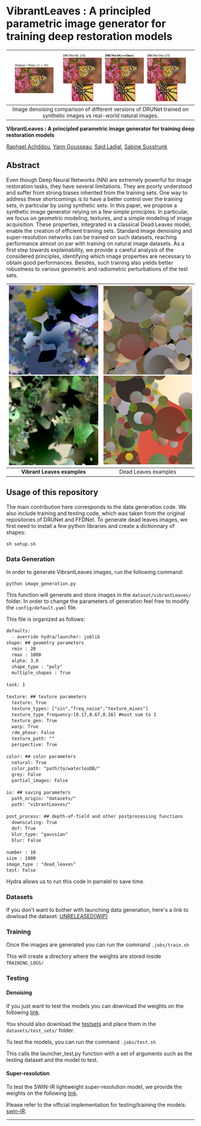 # **VibrantLeaves : A principled parametric image generator for training deep restoration models**

|                                          ![teaser](readme_images/teaser.png)                                          |
| :------------------------------------------------------------------------------------------------------------------: |
| Image denoising comparison of different versions of DRUNet trained on synthetic images vs real-world natural images. |

**VibrantLeaves : A principled parametric image generator for training deep restoration models**

[Raphael Achddou](https://rachddou.github.io/), [Yann Gousseau](https://perso.telecom-paristech.fr/gousseau/), [Said Ladjal](https://perso.telecom-paristech.fr/ladjal/), [Sabine Susstrunk](https://www.epfl.ch/labs/ivrl/people/susstrunk/)

## Abstract

Even though Deep Neural Networks (NN) are extremely powerful for image restoration tasks, they have several limitations. They are poorly understood and suffer from strong biases inherited from the training sets. One way to address these shortcomings is to have a better control over the training sets, in particular by using synthetic sets. In this paper, we propose a synthetic image generator relying on a few simple principles. In particular, we focus on geometric modeling, textures, and a simple modeling of image acquisition. These properties, integrated in a classical Dead Leaves model, enable the creation of efficient training sets. Standard image denoising and super-resolution networks can be trained on such datasets, reaching performance almost on par with training on natural image datasets. As a first step towards explainability, we provide a careful analysis of the considered principles, identifying which image properties are necessary to obtain good performances. Besides, such training also yields better robustness to various geometric and radiometric perturbations of the test sets.

| ![dl++](readme_images/im_first_page_2.png)  ![dl++](readme_images/im_first_page.png) | ![dl](readme_images/im_69809436.png)  ![dl](readme_images/im_69810650.png) |
| :------------------------------------------------------------------------------: | :--------------------------------------------------------------------: |
|                        **Vibrant Leaves examples**                        |                          Dead Leaves examples                          |

## Usage of this repository

The main contribution here corresponds to the data generation code. We also include training and testing code, which was taken from the original repositories of DRUNet and FFDNet. To generate dead leaves images, we first need to install a few python libraries and create a dictionnary of shapes:

```
sh setup.sh
```

### Data Generation

In order to generate  VibrantLeaves images, run the following command:

```
python image_generation.py
```

This function will generate and store images in the `dataset/vibrantLeaves/` folder. In order to change the parameters of generation feel free to modify the `config/default.yaml` file.

This file is organized as follows:

```
defaults:
  - override hydra/launcher: joblib
shape: ## geometry parameters
  rmin : 20
  rmax : 1000
  alpha: 3.0
  shape_type : "poly"
  multiple_shapes : True

task: 1

texture: ## texture parameters
  texture: True
  texture_types: ["sin","freq_noise","texture_mixes"]
  texture_type_frequency:[0.17,0.67,0.16] #must sum to 1
  texture_gen: True
  warp: True
  rdm_phase: False
  texture_path: ""
  perspective: True

color: ## color parameters
  natural: True
  color_path: "path/to/waterlooDB/"
  grey: False
  partial_images: False

io: ## saving parameters
  path_origin: "datasets/"
  path: "vibrantLeaves/"

post_process: ## depth-of-field and other postprocessing functions
  downscaling: True
  dof: True
  blur_type: "gaussian"
  blur: False

number : 10
size : 1000
image_type : "dead_leaves" 
test: False
```

Hydra allows us to run this code in parralel to save time.

### Datasets

If you don't want to bother with launching data generation, here's a link to dowload the dataset: [UNRELEASED(WIP)]()

### Training

Once the images are generated you can run the command `.jobs/train.sh`

This will create a directory where the weights are stored inside `TRAINING_LOGS/`

### Testing

#### Denoising

If you just want to test the models you can download the weights on the following [link](https://drive.switch.ch/index.php/s/Bmdq0lOHylwgb9d).

You should also download the [testsets](https://drive.switch.ch/index.php/s/jfh3N5ZNv1KVPpP) and place them in the `datasets/test_sets/` folder.

To test the models, you can run the command `.jobs/test.sh`

This calls the launcher_test.py function with a set of arguments such as the testing dataset and the model to test.

#### Super-resolution

To test the SWIN-IR lightweight super-resolution model, we provide the weights on the following [link](https://drive.switch.ch/index.php/s/uCdAIpnKEfE09xJ).

Please refer to the official implementation for testing/training the models: [swin-IR](https://github.com/JingyunLiang/SwinIR?tab=readme-ov-file).

---
